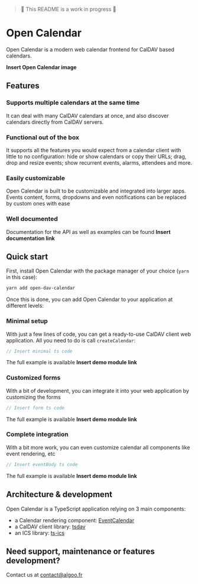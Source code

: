 > 🚧 This README is a work in progress 🚧

# Open Calendar

Open Calendar is a modern web calendar frontend for CalDAV based calendars.

**Insert Open Calendar image**


## Features

### Supports multiple calendars at the same time
It can deal with many CalDAV calendars at once, and also discover calendars directly from CalDAV servers.

### Functional out of the box
It supports all the features you would expect from a calendar client with little to no configuration: hide or show calendars or copy their URLs; drag, drop and resize events; show recurrent events, alarms, attendees and more.

### Easily customizable
Open Calendar is built to be customizable and integrated into larger apps.
Events content, forms, dropdowns and even notifications can be replaced by custom ones with ease

### Well documented
Documentation for the API as well as examples can be found **Insert documentation link**


## Quick start

First, install Open Calendar with the package manager of your choice (`yarn` in this case):
```bash
yarn add open-dav-calendar
```

Once this is done, you can add Open Calendar to your application at different levels: 

### Minimal setup
With just a few lines of code, you can get a ready-to-use CalDAV client web application. All you need to do is call `createCalendar`:
```ts
// Insert minimal ts code
```
The full example is available **Insert demo module link**

### Customized forms
With a bit of development, you can integrate it into your web application by customizing the forms
```ts
// Insert form ts code
```
The full example is available **Insert demo module link**

### Complete integration
With a bit more work, you can even customize calendar all components like event rendering, etc
```ts
// Insert eventBody ts code
```
The full example is available **Insert demo module link**

## Architecture & development

Open Calendar is a TypeScript application relying on 3 main components:
- a Calendar rendering component: [EventCalendar](https://github.com/vkurko/calendar)
- a CalDAV client library: [tsdav](https://github.com/natelindev/tsdav)
- an ICS library: [ts-ics](https://github.com/Neuvernetzung/ts-ics)


## Need support, maintenance or features development?

Contact us at contact@algoo.fr
